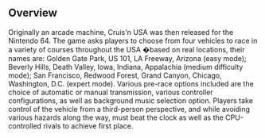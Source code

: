 ## Overview

Originally an arcade machine, Cruis'n USA was then released for the Nintendo 64. The game asks players to choose from four vehicles to race in a variety of courses throughout the USA �based on real locations, their names are: Golden Gate Park, US 101, LA Freeway, Arizona (easy mode); Beverly Hills, Death Valley, Iowa, Indiana, Appalachia (medium difficulty mode); San Francisco, Redwood Forest, Grand Canyon, Chicago, Washington, D.C. (expert mode). Various pre-race options included are the choice of automatic or manual transmission, various controller configurations, as well as background music selection option. Players take control of the vehicle from a third-person perspective, and while avoiding various hazards along the way, must beat the clock as well as the CPU-controlled rivals to achieve first place.